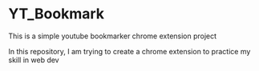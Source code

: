 # YT_Bookmark
This is a simple youtube bookmarker chrome extension project

In this repository, I am trying to create a chrome extension to practice my skill in web dev

